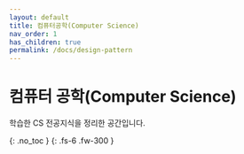 ```yaml
---
layout: default
title: 컴퓨터공학(Computer Science)
nav_order: 1
has_children: true
permalink: /docs/design-pattern
---
```


# 컴퓨터 공학(Computer Science)

학습한 CS 전공지식을 정리한 공간입니다.

{: .no_toc }
{: .fs-6 .fw-300 }
